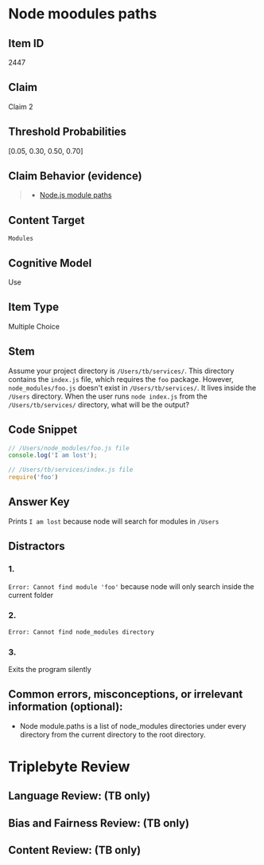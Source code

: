 # Node moodules paths

## Item ID
2447

## Claim
Claim 2

## Threshold Probabilities
[0.05, 0.30, 0.50, 0.70]

## Claim Behavior (evidence)
> - [Node.js module paths](https://nodejs.dev/learn/the-nodejs-path-module)

## Content Target
`Modules`

## Cognitive Model
Use

## Item Type
Multiple Choice

## Stem
Assume your project directory is `/Users/tb/services/`. This directory contains the `index.js` file, which requires the `foo` package. However, `node_modules/foo.js` doesn't exist in `/Users/tb/services/`. It lives inside the `/Users` directory. When the user runs `node index.js` from the `/Users/tb/services/` directory, what will be the output?

## Code Snippet
```javascript
// /Users/node_modules/foo.js file
console.log('I am lost');

// /Users/tb/services/index.js file
require('foo')
```

## Answer Key
Prints `I am lost` because node will search for modules in `/Users`

## Distractors
### 1.
`Error: Cannot find module 'foo'` because node will only search inside the current folder

### 2.
`Error: Cannot find node_modules directory`

### 3.
Exits the program silently


## Common errors, misconceptions, or irrelevant information (optional):
- Node module.paths is a list of node_modules directories under every directory from the current directory to the root directory.

# Triplebyte Review

## Language Review: (TB only)

## Bias and Fairness Review: (TB only)

## Content Review: (TB only)
